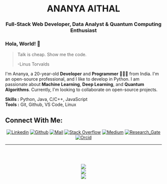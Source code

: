 <h1 align="center">ANANYA AITHAL</h1>
<h3 align="center">Full-Stack Web Developer, <span color="blue"> </span>Data Analyst <span color="blue"> & </span>  Quantum Computing Enthusiast </h3>



### Hola, World! 👋

> Talk is cheap. Show me the code.
>
> -Linus Torvalds

I'm Ananya, a 20-year-old **Developer** and **Programmer** 👨🏻‍💻 from India. I'm an open-source professional, and I like to develop in Python. I am passionate about **Machine Learning**, **Deep Learning**, and **Quantum Algorithms**. Currently, I'm looking to collaborate on open-source projects.
</br>

**Skills :** Python, Java, C/C++, JavaScript
</br>
**Tools :** Git, Github, VS Code, Linux
</br>

<h2 align="left">Connect With Me:</h2>

<div align=center>

[![Linkedin](https://img.shields.io/badge/LinkedIn-0077B5?style=for-the-badge&logo=linkedin&logoColor=white)](https://www.linkedin.com/in/ananyaaithal/)
[![Github](https://img.shields.io/badge/GitHub-100000?style=for-the-badge&logo=github&logoColor=white)](https://github.com/mysteriousbug)
[![Mail](https://img.shields.io/badge/Gmail-D14836?style=for-the-badge&logo=gmail&logoColor=white)](mailto:ananya.aithal666@gmail.com)
[![Stack Overflow](https://img.shields.io/badge/Stack_Overflow-FE7A16?style=for-the-badge&logo=stack-overflow&logoColor=white)](https://stackoverflow.com/users/23248157/ananya-aithal)
[![Medium](https://img.shields.io/badge/Medium-12100E?style=for-the-badge&logo=medium&logoColor=white)](https://medium.com/@ananya.aithal666)
[![Research_Gate](https://img.shields.io/badge/Research_Gate-00CCBB.svg?&style=for-the-badge&logo=ResearchGate&logoColor=white)](https://www.researchgate.net/profile/Ananya-Aithal)
[![Orcid](https://img.shields.io/badge/orcid-A6CE39?style=for-the-badge&logo=orcid&logoColor=white)](https://orcid.org/0009-0009-8896-4368)
  
</div>



-----


 <br>
 <br>
 <p align="center">
  <img  src="https://github-readme-stats.vercel.app/api?username=mysteriousbug&theme=vue-dark&show_icons=true&hide_border=true&count_private=true"/>
   <br/>
  <img   src="https://github-readme-streak-stats.herokuapp.com/?user=mysteriousbug&theme=vue-dark&hide_border=true"/>
   <br />
  <img  src="https://github-readme-stats.vercel.app/api/top-langs/?username=mysteriousbug&theme=vue-dark&show_icons=true&hide_border=true&layout=compact"/>
  </P><br>
  





